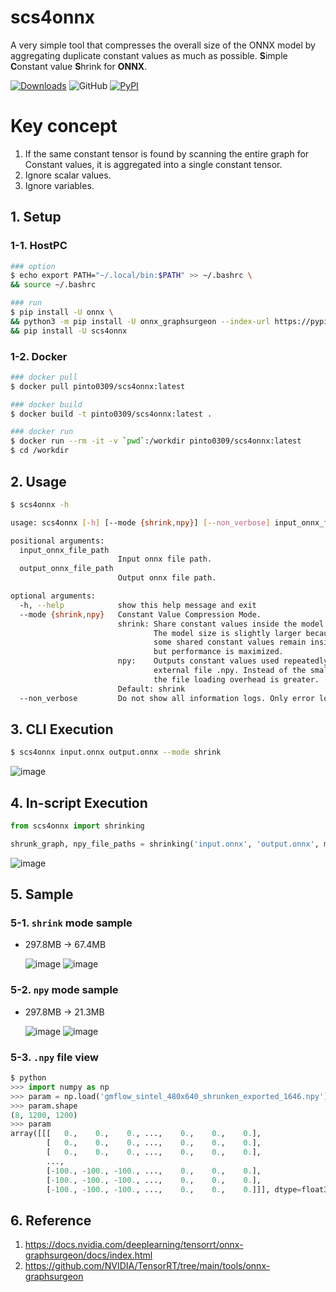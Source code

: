# scs4onnx
A very simple tool that compresses the overall size of the ONNX model by aggregating duplicate constant values as much as possible. **S**imple **C**onstant value **S**hrink for **ONNX**.

[![Downloads](https://static.pepy.tech/personalized-badge/scs4onnx?period=total&units=none&left_color=grey&right_color=brightgreen&left_text=Downloads)](https://pepy.tech/project/scs4onnx) ![GitHub](https://img.shields.io/github/license/PINTO0309/scs4onnx?color=2BAF2B) [![PyPI](https://img.shields.io/pypi/v/scs4onnx?color=2BAF2B)](https://pypi.org/project/scs4onnx/)

# Key concept
1. If the same constant tensor is found by scanning the entire graph for Constant values, it is aggregated into a single constant tensor.
2. Ignore scalar values.
3. Ignore variables.

## 1. Setup
### 1-1. HostPC
```bash
### option
$ echo export PATH="~/.local/bin:$PATH" >> ~/.bashrc \
&& source ~/.bashrc

### run
$ pip install -U onnx \
&& python3 -m pip install -U onnx_graphsurgeon --index-url https://pypi.ngc.nvidia.com \
&& pip install -U scs4onnx
```
### 1-2. Docker
```bash
### docker pull
$ docker pull pinto0309/scs4onnx:latest

### docker build
$ docker build -t pinto0309/scs4onnx:latest .

### docker run
$ docker run --rm -it -v `pwd`:/workdir pinto0309/scs4onnx:latest
$ cd /workdir
```

## 2. Usage
```bash
$ scs4onnx -h

usage: scs4onnx [-h] [--mode {shrink,npy}] [--non_verbose] input_onnx_file_path output_onnx_file_path

positional arguments:
  input_onnx_file_path
                        Input onnx file path.
  output_onnx_file_path
                        Output onnx file path.

optional arguments:
  -h, --help            show this help message and exit
  --mode {shrink,npy}   Constant Value Compression Mode.
                        shrink: Share constant values inside the model as much as possible.
                                The model size is slightly larger because
                                some shared constant values remain inside the model,
                                but performance is maximized.
                        npy:    Outputs constant values used repeatedly in the model to an
                                external file .npy. Instead of the smallest model body size,
                                the file loading overhead is greater.
                        Default: shrink
  --non_verbose         Do not show all information logs. Only error logs are displayed.
```

## 3. CLI Execution
```bash
$ scs4onnx input.onnx output.onnx --mode shrink
```
![image](https://user-images.githubusercontent.com/33194443/161479166-6929a72d-4231-4e6d-9a1f-83f9c1d70886.png)

## 4. In-script Execution
```python
from scs4onnx import shrinking

shrunk_graph, npy_file_paths = shrinking('input.onnx', 'output.onnx', mode='npy')
```
![image](https://user-images.githubusercontent.com/33194443/161514266-dc24c3a4-5968-4d2b-9eba-9c7f1538f974.png)

## 5. Sample
### 5-1. **`shrink`** mode sample
- 297.8MB -> 67.4MB

  ![image](https://user-images.githubusercontent.com/33194443/161478190-301428b2-6ae7-4e59-bd56-d17e6a7bbe50.png)
  ![image](https://user-images.githubusercontent.com/33194443/161479347-af571cef-2162-4581-bc61-aca74bd2f387.png)

### 5-2. **`npy`** mode sample
- 297.8MB -> 21.3MB

  ![image](https://user-images.githubusercontent.com/33194443/161477818-9cce1821-a471-4dd5-90d2-d46f7c4576b9.png)
  ![image](https://user-images.githubusercontent.com/33194443/161479281-58df1cd6-cfcc-44d0-a4e9-234adc7e3f7a.png)

### 5-3. **`.npy`** file view
```python
$ python
>>> import numpy as np
>>> param = np.load('gmflow_sintel_480x640_shrunken_exported_1646.npy')
>>> param.shape
(8, 1200, 1200)
>>> param
array([[[   0.,    0.,    0., ...,    0.,    0.,    0.],
        [   0.,    0.,    0., ...,    0.,    0.,    0.],
        [   0.,    0.,    0., ...,    0.,    0.,    0.],
        ...,
        [-100., -100., -100., ...,    0.,    0.,    0.],
        [-100., -100., -100., ...,    0.,    0.,    0.],
        [-100., -100., -100., ...,    0.,    0.,    0.]]], dtype=float32)
```

## 6. Reference
1. https://docs.nvidia.com/deeplearning/tensorrt/onnx-graphsurgeon/docs/index.html
2. https://github.com/NVIDIA/TensorRT/tree/main/tools/onnx-graphsurgeon
